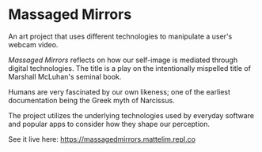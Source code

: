 # Massaged Mirrors
An art project that uses different technologies to manipulate a user's webcam video.

_Massaged Mirrors_ reflects on how our self-image is mediated through digital technologies. The title is a play on the intentionally mispelled title of Marshall McLuhan's seminal book.

Humans are very fascinated by our own likeness; one of the earliest documentation being the Greek myth of Narcissus.

The project utilizes the underlying technologies used by everyday software and popular apps to consider how they shape our perception.

See it live here: https://massagedmirrors.mattelim.repl.co
